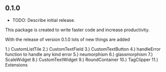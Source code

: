 ## 0.1.0

* TODO: Describe initial release.

This package is created to write faster code and increase productivity.

With the release of version 0.1.0 lots of new things are added

1.) CustomListTile
2.) CustomTextField
3.) CustomTextButton
4.) handleError function to handle any kind error
5.) neumorphism
6.) glassmorphism
7.) ScaleWidget
8.) CustomTextWidget
9.) RoundContainer
10.) TagClipper
11.) Extensions
